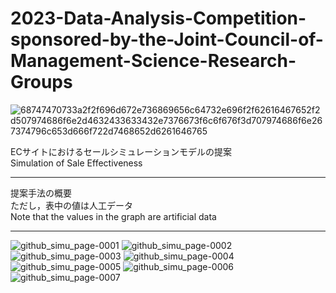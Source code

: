 # 2023-Data-Analysis-Competition-sponsored-by-the-Joint-Council-of-Management-Science-Research-Groups
![68747470733a2f2f696d672e736869656c64732e696f2f62616467652f2d507974686f6e2d4632433633432e7376673f6c6f676f3d707974686f6e267374796c653d666f722d7468652d6261646765](https://github.com/Keybo2066/2023-Data-Analysis-Competition-sponsored-by-the-Joint-Council-of-Management-Science-Research-Groups/assets/110601821/6cdaeec1-ee01-4197-bf5c-e47f673dc82a)

ECサイトにおけるセールシミュレーションモデルの提案  
Simulation of Sale Effectiveness
***
提案手法の概要  
ただし，表中の値は人工データ  
Note that the values in the graph are artificial data
***


![github_simu_page-0001](https://github.com/Keybo2066/2023-Data-Analysis-Competition-sponsored-by-the-Joint-Council-of-Management-Science-Research-Groups/assets/110601821/32eab3c6-da76-4f4e-9095-28e1d6b7fd1c)
![github_simu_page-0002](https://github.com/Keybo2066/2023-Data-Analysis-Competition-sponsored-by-the-Joint-Council-of-Management-Science-Research-Groups/assets/110601821/e0305c4c-45da-48c0-9085-af9ce52f32d7)
![github_simu_page-0003](https://github.com/Keybo2066/2023-Data-Analysis-Competition-sponsored-by-the-Joint-Council-of-Management-Science-Research-Groups/assets/110601821/b9e8dae6-81f7-418a-afcb-853e6f7691f2)
![github_simu_page-0004](https://github.com/Keybo2066/2023-Data-Analysis-Competition-sponsored-by-the-Joint-Council-of-Management-Science-Research-Groups/assets/110601821/6f0ea935-9a06-43e4-bd12-f11b316ff87f)
![github_simu_page-0005](https://github.com/Keybo2066/2023-Data-Analysis-Competition-sponsored-by-the-Joint-Council-of-Management-Science-Research-Groups/assets/110601821/af7e979d-08ff-48c3-bafe-a7bfa6b89965)
![github_simu_page-0006](https://github.com/Keybo2066/2023-Data-Analysis-Competition-sponsored-by-the-Joint-Council-of-Management-Science-Research-Groups/assets/110601821/37dd8eaf-605e-47d6-866b-282f6f6ee678)
![github_simu_page-0007](https://github.com/Keybo2066/2023-Data-Analysis-Competition-sponsored-by-the-Joint-Council-of-Management-Science-Research-Groups/assets/110601821/75346212-460a-4fd3-aab0-741e7da9ede8)
